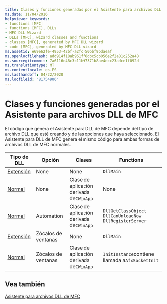 ```yaml
---
title: Clases y funciones generadas por el Asistente para archivos DLL de MFC
ms.date: 11/04/2016
helpviewer_keywords:
- functions [MFC]
- functions [MFC], DLLs
- MFC DLL Wizard
- DLLs [MFC], wizard classes and functions
- classes [MFC], generated by MFC DLL wizard
- code [MFC], generated by MFC DLL wizard
ms.assetid: e69e62fe-4953-42bf-a2fc-50bbf9bdaeaf
ms.openlocfilehash: add914f18ab961ff6dbc5cb056e2f2a81c252a48
ms.sourcegitcommit: 7a6116e48c3c11b97371b8ae4ecc23adce1f092d
ms.translationtype: MT
ms.contentlocale: es-ES
ms.lasthandoff: 04/22/2020
ms.locfileid: "81754906"
---
```

# <a name="classes-and-functions-generated-by-the-mfc-dll-wizard"></a>Clases y funciones generadas por el Asistente para archivos DLL de MFC

El código que genera el Asistente para DLL de MFC depende del tipo de archivo DLL que esté creando y de las opciones que haya seleccionado. El Asistente para DLL de MFC genera el mismo código para ambas formas de archivos DLL de MFC normales.

|Tipo de DLL|Opción|Clases|Functions|
|-----------------|------------|-------------|---------------|
|[Extensión](../../build/extension-dlls-overview.md)|None|None|`DllMain`|
|[Normal](../../build/regular-dlls-dynamically-linked-to-mfc.md)|None|Clase de aplicación derivada de`CWinApp`|None|
|[Normal](../../build/regular-dlls-dynamically-linked-to-mfc.md)|Automation|Clase de aplicación derivada de`CWinApp`|`DllGetClassObject` `DllCanUnloadNow` `DllRegisterServer`|
|[Extensión](../../build/extension-dlls-overview.md)|Zócalos de ventanas|None|`DllMain`|
|[Normal](../../build/regular-dlls-dynamically-linked-to-mfc.md)|Zócalos de ventanas|Clase de aplicación derivada de`CWinApp`|`InitInstance`contiene llamada a`AfxSocketInit`|

## <a name="see-also"></a>Vea también

[Asistente para archivos DLL de MFC](../../mfc/reference/mfc-dll-wizard.md)
